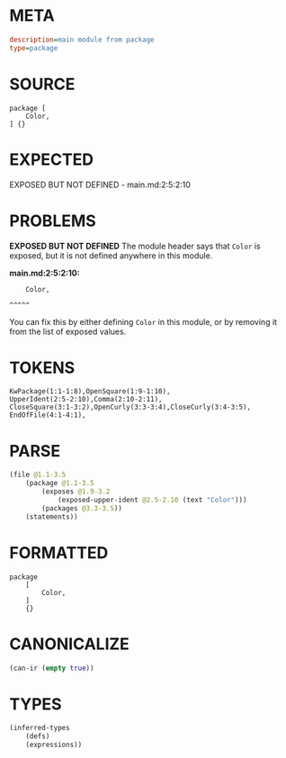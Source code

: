 # META
~~~ini
description=main module from package
type=package
~~~
# SOURCE
~~~roc
package [
    Color,
] {}
~~~
# EXPECTED
EXPOSED BUT NOT DEFINED - main.md:2:5:2:10
# PROBLEMS
**EXPOSED BUT NOT DEFINED**
The module header says that `Color` is exposed, but it is not defined anywhere in this module.

**main.md:2:5:2:10:**
```roc
    Color,
```
    ^^^^^
You can fix this by either defining `Color` in this module, or by removing it from the list of exposed values.

# TOKENS
~~~zig
KwPackage(1:1-1:8),OpenSquare(1:9-1:10),
UpperIdent(2:5-2:10),Comma(2:10-2:11),
CloseSquare(3:1-3:2),OpenCurly(3:3-3:4),CloseCurly(3:4-3:5),
EndOfFile(4:1-4:1),
~~~
# PARSE
~~~clojure
(file @1.1-3.5
	(package @1.1-3.5
		(exposes @1.9-3.2
			(exposed-upper-ident @2.5-2.10 (text "Color")))
		(packages @3.3-3.5))
	(statements))
~~~
# FORMATTED
~~~roc
package
	[
		Color,
	]
	{}
~~~
# CANONICALIZE
~~~clojure
(can-ir (empty true))
~~~
# TYPES
~~~clojure
(inferred-types
	(defs)
	(expressions))
~~~
